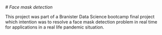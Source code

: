 *# Face mask detection*

This project was part of a Branister Data Science bootcamp final project which intention was to resolve a face mask detection problem in real time for applications in a real life pandemic situation.
